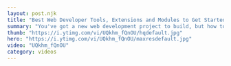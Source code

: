 ```yaml
---
layout: post.njk
title: "Best Web Developer Tools, Extensions and Modules to Get Started on your Next Web Design Project"
summary: "You've got a new web development project to build, but how to begin. Here's a few tips and tricks that I use which are the best ways to get your web design projects started quickly."
thumb: "https://i.ytimg.com/vi/UQkhm_fQnOU/hqdefault.jpg"
hero: "https://i.ytimg.com/vi/UQkhm_fQnOU/maxresdefault.jpg"
video: "UQkhm_fQnOU"
category: videos
---
```

